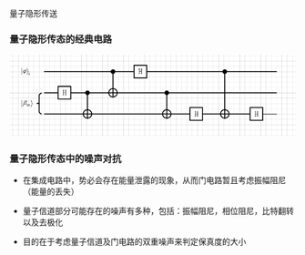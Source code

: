 量子隐形传送

### 量子隐形传态的经典电路

![Image text](https://github.com/RuiqingXu/noise-analysis/blob/master/123.PNG)

### 量子隐形传态中的噪声对抗

- 在集成电路中，势必会存在能量泄露的现象，从而门电路暂且考虑振幅阻尼（能量的丢失）

- 量子信道部分可能存在的噪声有多种，包括：振幅阻尼，相位阻尼，比特翻转以及去极化

- 目的在于考虑量子信道及门电路的双重噪声来判定保真度的大小

  

